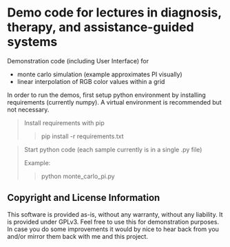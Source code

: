 # Demo code for lectures in diagnosis, therapy, and assistance-guided systems

Demonstration code (including User Interface) for 
* monte carlo simulation (example approximates PI visually)
* linear interpolation of RGB color values within a grid

In order to run the demos, first setup python environment by installing requirements (currently numpy).
A virtual environment is recommended but not necessary. 

> Install requirements with pip 
>> pip install -r requirements.txt 

>Start python code (each sample currently is in a single .py file)
> 
> Example: 
>> python monte_carlo_pi.py

## Copyright and License Information

This software is provided as-is, without any warranty, without any liability.
It is provided under GPLv3. 
Feel free to use this for demonstration purposes. 
In case you do some improvements it would by nice to hear back from you and/or mirror them back with me and this project.  